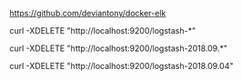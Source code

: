 https://github.com/deviantony/docker-elk


curl -XDELETE "http://localhost:9200/logstash-*"

curl -XDELETE "http://localhost:9200/logstash-2018.09.*"

curl -XDELETE "http://localhost:9200/logstash-2018.09.04"


